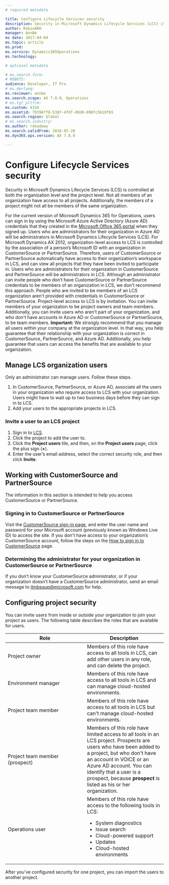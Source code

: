 ```yaml
---
# required metadata

title: Configure Lifecycle Services security
description: Security in Microsoft Dynamics Lifecycle Services (LCS) is controlled at both the organization level and the project level. Not all members of an organization have access to all projects. Additionally, the members of a project might not all be members of the same organization.
author: RobinARH
manager: AnnBe
ms date: 2017-04-04
ms.topic: article
ms.prod: 
ms.service: Dynamics365Operations
ms.technology: 

# optional metadata

# ms.search.form: 
# ROBOTS: 
audience: Developer, IT Pro
# ms.devlang: 
ms.reviewer: annbe
ms.search.scope: AX 7.0.0, Operations
# ms.tgt_pltfrm: 
ms.custom: 6154
ms.assetid: 79396ff8-538f-4f6f-80d0-898fc5618fb5
ms.search.region: Global
# ms.search.industry: 
ms.author: robadawy
ms.search.validFrom: 2016-02-28
ms.dyn365.ops.version: AX 7.0.0

---
```


# Configure Lifecycle Services security

Security in Microsoft Dynamics Lifecycle Services (LCS) is controlled at both the organization level and the project level. Not all members of an organization have access to all projects. Additionally, the members of a project might not all be members of the same organization.

For the current version of Microsoft Dynamics 365 for Operations, users can sign in by using the Microsoft Azure Active Directory (Azure AD) credentials that they created in the [Microsoft Office 365 portal](http://go.microsoft.com/fwlink/?LinkID=324287) when they signed up. Users who are administrators for their organization in Azure AD will be administrators in Microsoft Dynamics Lifecycle Services (LCS). For Microsoft Dynamics AX 2012, organization-level access to LCS is controlled by the association of a person’s Microsoft ID with an organization in CustomerSource or PartnerSource. Therefore, users of CustomerSource or PartnerSource automatically have access to their organization’s workspace in LCS, and can view all projects that they have been invited to participate in. Users who are administrators for their organization in CustomerSource and PartnerSource will be administrators in LCS. Although an administrator can invite people who don’t have CustomerSource or PartnerSource credentials to be members of an organization in LCS, we don't recommend this approach. People who are invited to be members of an LCS organization aren't provided with credentials in CustomerSource or PartnerSource. Project-level access to LCS is by invitation. You can invite members of your organization to be project owners and team members. Additionally, you can invite users who aren't part of your organization, and who don't have accounts in Azure AD or CustomerSource or PartnerSource, to be team members. **Important:** We strongly recommend that you manage all users within your company at the organization level. In that way, you help guarantee that their relationship with your organization is correct in CustomerSource, PartnerSource, and Azure AD. Additionally, you help guarantee that users can access the benefits that are available to your organization.

## Manage LCS organization users
Only an administrator can manage users. Follow these steps.

1.  In CustomerSource, PartnerSource, or Azure AD, associate all the users in your organization who require access to LCS with your organization. Users might have to wait up to two business days before they can sign in to LCS.
2.  Add your users to the appropriate projects in LCS.

### Invite a user to an LCS project

1.  Sign in to [LCS](http://lcs.dynamics.com/en//t_blank).
2.  Click the project to add the user to.
3.  Click the **Project users** tile, and then, on the **Project users** page, click the plus sign (**+**).
4.  Enter the user’s email address, select the correct security role, and then click **Invite**.

## Working with CustomerSource and PartnerSource
The information in this section is intended to help you access CustomerSource or PartnerSource.

### Signing in to CustomerSource or PartnerSource

Visit the [CustomerSource sign-in page](https://mbs.microsoft.com/customersource//t_blank), and enter the user name and password for your Microsoft account (previously known as Windows Live ID) to access the site. If you don't have access to your organization’s CustomerSource account, follow the steps on the [How to sign in to CustomerSource](http://www.microsoft.com/dynamics/customer/en-us/access-customersource/default.aspx/t_blank) page.

### Determining the administrator for your organization in CustomerSource or PartnerSource

If you don’t know your CustomerSource administrator, or if your organization doesn’t have a CustomerSource administrator, send an email message to [itmbssup@microsoft.com](http://itmbssup@microsoft.com) for help.

## Configuring project security
You can invite users from inside or outside your organization to join your project as users. The following table describes the roles that are available for users.

<table>
<colgroup>
<col width="50%" />
<col width="50%" />
</colgroup>
<thead>
<tr class="header">
<th>Role</th>
<th>Description</th>
</tr>
</thead>
<tbody>
<tr class="odd">
<td>Project owner</td>
<td>Members of this role have access to all tools in LCS, can add other users in any role, and can delete the project.</td>
</tr>
<tr class="even">
<td>Environment manager</td>
<td>Members of this role have access to all tools in LCS and can manage cloud-hosted environments.</td>
</tr>
<tr class="odd">
<td>Project team member</td>
<td>Members of this role have access to all tools in LCS but can't manage cloud-hosted environments.</td>
</tr>
<tr class="even">
<td>Project team member (prospect)</td>
<td>Members of this role have limited access to all tools in an LCS project. Prospects are users who have been added to a project, but who don't have an account in VOICE or an Azure AD account. You can identify that a user is a prospect, because <strong>prospect</strong> is listed as his or her organization.</td>
</tr>
<tr class="odd">
<td>Operations user</td>
<td>Members of this role have access to the following tools in LCS:
<ul>
<li>System diagnostics</li>
<li>Issue search</li>
<li>Cloud-powered support</li>
<li>Updates</li>
<li>Cloud-hosted environments</li>
</ul></td>
</tr>
</tbody>
</table>

After you've configured security for one project, you can import the users to another project.

